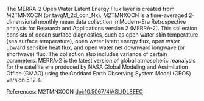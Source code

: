 The MERRA-2 Open Water Latent Energy Flux layer is created from M2TMNXOCN (or tavgM_2d_ocn_Nx). M2TMNXOCN is a time-averaged 2-dimensional monthly mean data collection in Modern-Era Retrospective analysis for Research and Applications version 2 (MERRA-2). This collection consists of ocean surface diagnostics, such as open water skin temperature (sea surface temperature), open water latent energy flux, open water upward sensible heat flux, and open water net downward longwave (or shortwave) flux. The collection also includes variance of certain parameters. MERRA-2 is the latest version of global atmospheric reanalysis for the satellite era produced by NASA Global Modeling and Assimilation Office (GMAO) using the Goddard Earth Observing System Model (GEOS) version 5.12.4.

References: M2TMNXOCN [doi:10.5067/4IASLIDL8EEC](https://doi.org/10.5067/4IASLIDL8EEC)